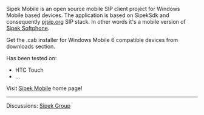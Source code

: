 Sipek Mobile is an open source mobile SIP client project for Windows Mobile based devices.
The application is based on SipekSdk and consequently [pjsip.org](http://www.pjsip.org) SIP stack. In other words it's a mobile version of [Sipek Softphone](http://code.google.com/p/sipek2/).

Get the .cab installer for Windows Mobile 6 compatible devices from downloads section.


Has been tested on:
  * HTC Touch
  * ...


Visit [Sipek Mobile](http://sites.google.com/site/sipekvoip/sipek-mobile) home page!



---


Discussions: [Sipek Group](http://groups.google.com/group/sipek)
